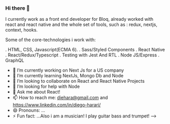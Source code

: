 ### Hi there 👋


I currently work as a front end developer for Bloq, already worked with react and react native and the whole set of tools, such as : redux, nextjs, context, hooks.

Some of the core-technologies i work with:

. HTML, CSS, Javascript(ECMA 6).
. Sass/Styled Components
. React Native
. React/Redux/Typescript
. Testing with Jest And RTL
. Node JS/Express
. GraphQL

- 🔭 I’m currently working on Next Js for a US company
- 🌱 I’m currently learning NextJs, Mongo Db and Node
- 👯 I’m looking to collaborate on React and React Native Projects
- 🤔 I’m looking for help with Node
- 💬 Ask me about React!
- 📫 How to reach me: diehara@gmail.com and https://www.linkedin.com/in/diego-harari/
- 😄 Pronouns: ...
- ⚡ Fun fact: ...Also i am a musician! I play guitar bass and trumpet!
-->
